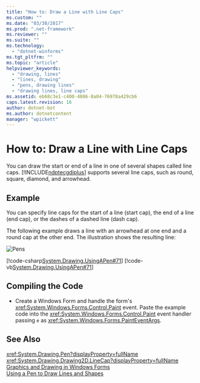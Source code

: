 ```yaml
---
title: "How to: Draw a Line with Line Caps"
ms.custom: ""
ms.date: "03/30/2017"
ms.prod: ".net-framework"
ms.reviewer: ""
ms.suite: ""
ms.technology: 
  - "dotnet-winforms"
ms.tgt_pltfrm: ""
ms.topic: "article"
helpviewer_keywords: 
  - "drawing, lines"
  - "lines, drawing"
  - "pens, drawing lines"
  - "drawing lines, line caps"
ms.assetid: eb68c3e1-c400-4886-8a04-76978a429cb6
caps.latest.revision: 16
author: dotnet-bot
ms.author: dotnetcontent
manager: "wpickett"
---
```

# How to: Draw a Line with Line Caps
You can draw the start or end of a line in one of several shapes called line caps. [!INCLUDE[ndptecgdiplus](../../../../includes/ndptecgdiplus-md.md)] supports several line caps, such as round, square, diamond, and arrowhead.  
  
## Example  
 You can specify line caps for the start of a line (start cap), the end of a line (end cap), or the dashes of a dashed line (dash cap).  
  
 The following example draws a line with an arrowhead at one end and a round cap at the other end. The illustration shows the resulting line:  
  
 ![Pens](../../../../docs/framework/winforms/advanced/media/pens4.gif "pens4")  
  
 [!code-csharp[System.Drawing.UsingAPen#71](../../../../samples/snippets/csharp/VS_Snippets_Winforms/System.Drawing.UsingAPen/CS/Class1.cs#71)]
 [!code-vb[System.Drawing.UsingAPen#71](../../../../samples/snippets/visualbasic/VS_Snippets_Winforms/System.Drawing.UsingAPen/VB/Class1.vb#71)]  
  
## Compiling the Code  
  
-   Create a Windows Form and handle the form's <xref:System.Windows.Forms.Control.Paint> event. Paste the example code into the <xref:System.Windows.Forms.Control.Paint> event handler passing `e` as <xref:System.Windows.Forms.PaintEventArgs>.  
  
## See Also  
 <xref:System.Drawing.Pen?displayProperty=fullName>   
 <xref:System.Drawing.Drawing2D.LineCap?displayProperty=fullName>   
 [Graphics and Drawing in Windows Forms](../../../../docs/framework/winforms/advanced/graphics-and-drawing-in-windows-forms.md)   
 [Using a Pen to Draw Lines and Shapes](../../../../docs/framework/winforms/advanced/using-a-pen-to-draw-lines-and-shapes.md)
